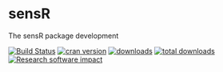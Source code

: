 # sensR
The sensR package development

[![Build Status](https://travis-ci.org/runehaubo/sensR.svg?branch=master)](https://travis-ci.org/runehaubo/sensR)
[![cran version](http://www.r-pkg.org/badges/version/sensR)](https://cran.r-project.org/package=sensR)
[![downloads](https://cranlogs.r-pkg.org/badges/sensR)](https://cran.r-project.org/package=sensR)
[![total downloads](http://cranlogs.r-pkg.org/badges/grand-total/sensR)](http://cranlogs.r-pkg.org/badges/grand-total/sensR)
[![Research software impact](http://depsy.org/api/package/cran/sensR/badge.svg)](http://depsy.org/package/r/sensR)
